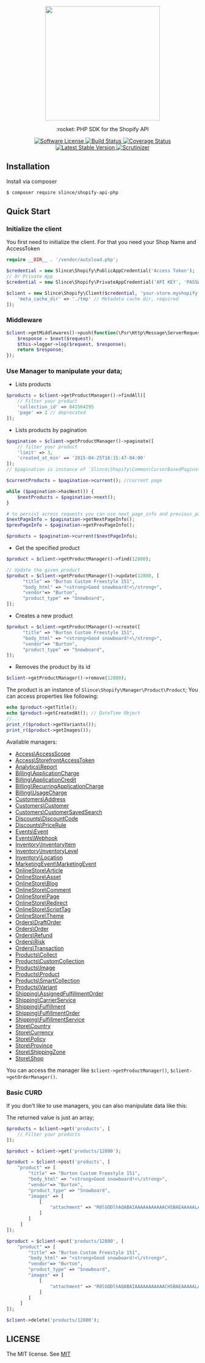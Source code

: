 <p align="center">
    <img src="https://cdn.shopify.com/shopify-marketing_assets/builds/19.0.0/shopify-full-color-black.svg" width="300"/> 
</p>

<p align="center">:rocket: PHP SDK for the Shopify API</p>

<p align="center">
    <a href="LICENSE" target="_blank">
        <img alt="Software License" src="https://img.shields.io/badge/license-MIT-brightgreen.svg?style=flat-square">
    </a>
    <a href="https://travis-ci.org/slince/shopify-api-php">
        <img src="https://img.shields.io/travis/slince/shopify-api-php/master.svg?style=flat-square" alt="Build Status">
    </a>
    <a href="https://codecov.io/github/slince/shopify-api-php">
        <img src="https://img.shields.io/codecov/c/github/slince/shopify-api-php.svg?style=flat-square" alt="Coverage Status">
    </a>
    <a href="https://packagist.org/packages/slince/shopify-api-php">
        <img src="https://img.shields.io/packagist/v/slince/shopify-api-php.svg?style=flat-square&amp;label=stable" alt="Latest Stable Version">
    </a>
    <a href="https://scrutinizer-ci.com/g/slince/shopify-api-php/?branch=master">
        <img src="https://img.shields.io/scrutinizer/g/slince/shopify-api-php.svg?style=flat-square" alt="Scrutinizer">
    </a>
</p>

## Installation

Install via composer

```bash
$ composer require slince/shopify-api-php
```

## Quick Start

### Initialize the client

You first need to initialize the client. For that you need your Shop Name and AccessToken

```php
require __DIR__ . '/vendor/autoload.php';

$credential = new Slince\Shopify\PublicAppCredential('Access Token');
// Or Private App
$credential = new Slince\Shopify\PrivateAppCredential('API KEY', 'PASSWORD', 'SHARED SECRET');

$client = new Slince\Shopify\Client($credential, 'your-store.myshopify.com', [
    'meta_cache_dir' => './tmp' // Metadata cache dir, required
]);
```

### Middleware


```php
$client->getMiddlewares()->push(function(\Psr\Http\Message\ServerRequestInterface $request, callable $next){
    $response = $next($request);
    $this->logger->log($request, $response);
    return $response;
});
```

### Use Manager to manipulate your data;

* Lists products
```php
$products = $client->getProductManager()->findAll([
    // Filter your product
    'collection_id' => 841564295
    'page' => 2 // deprecated
]);
```

* Lists products by pagination

```php
$pagination = $client->getProductManager()->paginate([
    // filter your product
    'limit' => 3,
    'created_at_min' => '2015-04-25T16:15:47-04:00'
]);
// $pagination is instance of `Slince\Shopify\Common\CursorBasedPagination`

$currentProducts = $pagination->current(); //current page

while ($pagination->hasNext()) {
    $nextProducts = $pagination->next();
}

# to persist across requests you can use next_page_info and previous_page_info
$nextPageInfo = $pagination->getNextPageInfo();
$prevPageInfo = $pagination->getPrevPageInfo();

$products = $pagination->current($nextPageInfo);
```

* Get the specified product
```php
$product = $client->getProductManager()->find(12800);

// Update the given product
$product = $client->getProductManager()->update(12800, [
      "title" => "Burton Custom Freestyle 151",
      "body_html" => "<strong>Good snowboard!<\/strong>",
      "vendor"=> "Burton",
      "product_type" => "Snowboard",
]);
```

* Creates a new product
```php
$product = $client->getProductManager()->create([
      "title" => "Burton Custom Freestyle 151",
      "body_html" => "<strong>Good snowboard!<\/strong>",
      "vendor"=> "Burton",
      "product_type" => "Snowboard",
]);
```

* Removes the product by its id
```php
$client->getProductManager()->remove(12800);
```
The product is an instance of `Slince\Shopify\Manager\Product\Product`; You can access properties like following:
 
```php
echo $product->getTitle();
echo $product->getCreatedAt(); // DateTime Object
//...
print_r($product->getVariants());
print_r($product->getImages());
```

Available managers:

- [Access\AccessScope](src/Service/Access/AccessScopeManagerInterface.php)
- [Access\StorefrontAccessToken](src/Service/Access/StorefrontAccessTokenManagerInterface.php)
- [Analytics\Report](src/Service/Analytics/ReportManagerInterface.php)
- [Billing\ApplicationCharge](src/Service/Billing/ApplicationChargeManagerInterface.php)
- [Billing\ApplicationCredit](src/Service/Billing/ApplicationCreditManagerInterface.php)
- [Billing\RecurringApplicationCharge](src/Service/Billing/RecurringApplicationChargeManagerInterface.php)
- [Billing\UsageCharge](src/Service/Billing/UsageChargeManagerInterface.php)
- [Customers\Address](src/Service/Customers/AddressManagerInterface.php)
- [Customers\Customer](src/Service/Customers/CustomerManagerInterface.php)
- [Customers\CustomerSavedSearch](src/Service/Customers/CustomerSavedSearchManagerInterface.php)
- [Discounts\DiscountCode](src/Service/Discounts/DiscountCodeManagerInterface.php)
- [Discounts\PriceRule](src/Service/Discounts/PriceRuleManagerInterface.php)
- [Events\Event](src/Service/Events/EventManagerInterface.php)
- [Events\Webhook](src/Service/Events/WebhookManagerInterface.php)
- [Inventory\InventoryItem](src/Service/Inventory/InventoryItemManagerInterface.php)
- [Inventory\InventoryLevel](src/Service/Inventory/InventoryLevelManagerInterface.php)
- [Inventory\Location](src/Service/Inventory/LocationManagerInterface.php)
- [MarketingEvent\MarketingEvent](src/Service/MarketingEvent/MarketingEventManagerInterface.php)
- [OnlineStore\Article](src/Service/OnlineStore/ArticleManagerInterface.php)
- [OnlineStore\Asset](src/Service/OnlineStore/AssetManagerInterface.php)
- [OnlineStore\Blog](src/Service/OnlineStore/BlogManagerInterface.php)
- [OnlineStore\Comment](src/Service/OnlineStore/CommentManagerInterface.php)
- [OnlineStore\Page](src/Service/OnlineStore/PageManagerInterface.php)
- [OnlineStore\Redirect](src/Service/OnlineStore/RedirectManagerInterface.php)
- [OnlineStore\ScriptTag](src/Service/OnlineStore/ScriptTagManagerInterface.php)
- [OnlineStore\Theme](src/Service/OnlineStore/ThemeManagerInterface.php)
- [Orders\DraftOrder](src/Service/Orders/DraftOrderManagerInterface.php)
- [Orders\Order](src/Service/Orders/OrderManagerInterface.php)
- [Orders\Refund](src/Service/Orders/RefundManagerInterface.php)
- [Orders\Risk](src/Service/Orders/RiskManagerInterface.php)
- [Orders\Transaction](src/Service/Orders/TransactionManagerInterface.php)
- [Products\Collect](src/Service/Products/CollectManagerInterface.php)
- [Products\CustomCollection](src/Service/Products/CustomCollectionManagerInterface.php)
- [Products\Image](src/Service/Products/ImageManagerInterface.php)
- [Products\Product](src/Service/Products/ProductManagerInterface.php)
- [Products\SmartCollection](src/Service/Products/SmartCollectionManagerInterface.php)
- [Products\Variant](src/Service/Products/VariantManagerInterface.php)
- [Shipping\AssignedFulfillmentOrder](src/Service/Shipping/AssignedFulfillmentOrderManagerInterface.php)
- [Shipping\CarrierService](src/Service/Shipping/CarrierServiceManagerInterface.php)
- [Shipping\Fulfillment](src/Service/Shipping/FulfillmentManagerInterface.php)
- [Shipping\FulfillmentOrder](src/Service/Shipping/FulfillmentOrderManagerInterface.php)
- [Shipping\FulfillmentService](src/Service/Shipping/FulfillmentServiceManagerInterface.php)
- [Store\Country](src/Service/Store/CountryManagerInterface.php)
- [Store\Currency](src/Service/Store/CurrencyManagerInterface.php)
- [Store\Policy](src/Service/Store/PolicyManagerInterface.php)
- [Store\Province](src/Service/Store/ProvinceManagerInterface.php)
- [Store\ShippingZone](src/Service/Store/ShippingZoneManagerInterface.php)
- [Store\Shop](src/Service/Store/ShopManagerInterface.php)

You can access the manager like `$client->getProductManager()`, `$client->getOrderManager()`. 

### Basic CURD

If you don't like to use managers, you can also manipulate data like this: 

The returned value is just an array;

```php
$products = $client->get('products', [
    // Filter your products
]);

$product = $client->get('products/12800');

$product = $client->post('products', [
    "product" => [
        "title" => "Burton Custom Freestyle 151",
        "body_html" => "<strong>Good snowboard!<\/strong>",
        "vendor"=> "Burton",
        "product_type" => "Snowboard",
        "images" => [
            [ 
                "attachment" => "R0lGODlhAQABAIAAAAAAAAAAACH5BAEAAAAALAAAAAABAAEAAAICRAEAOw==\n"
            ]
        ]
     ]
]);

$product = $client->put('products/12800', [
    "product" => [
        "title" => "Burton Custom Freestyle 151",
        "body_html" => "<strong>Good snowboard!<\/strong>",
        "vendor"=> "Burton",
        "product_type" => "Snowboard",
        "images" => [
            [ 
                "attachment" => "R0lGODlhAQABAIAAAAAAAAAAACH5BAEAAAAALAAAAAABAAEAAAICRAEAOw==\n"
            ]
        ]
     ]
]);

$client->delete('products/12800');
```
## LICENSE

The MIT license. See [MIT](https://opensource.org/licenses/MIT)
